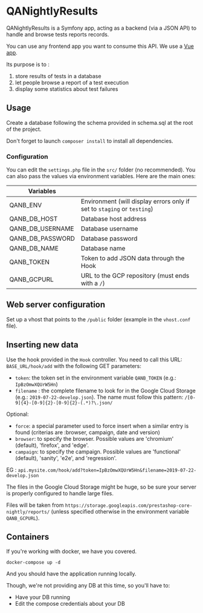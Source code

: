 # QANightlyResults

QANightlyResults is a Symfony app, acting as a backend (via a JSON API) to handle
and browse tests reports records.

You can use any frontend app you want to consume this API. We use a [Vue app](https://github.com/PrestaShop/nightly-board).

Its purpose is to :
1. store results of tests in a database
2. let people browse a report of a test execution
3. display some statistics about test failures

## Usage

Create a database following the schema provided in schema.sql at the root of the project.

Don't forget to launch `composer install` to install all dependencies.

### Configuration

You can edit the `settings.php` file in the `src/` folder (no recommended). You can also pass the values via environment variables. Here are the main ones:

|Variables          |   |
|-------------------|---|
| QANB_ENV          | Environment (will display errors only if set to `staging` or `testing`)  |
| QANB_DB_HOST      | Database host address  |
| QANB_DB_USERNAME  | Database username  |
| QANB_DB_PASSWORD  | Database password  |
| QANB_DB_NAME      | Database name  |
| QANB_TOKEN        | Token to add JSON data through the Hook  |
| QANB_GCPURL       | URL to the GCP repository (must ends with a `/`)  |


## Web server configuration

Set up a vhost that points to the `/public` folder (example in the `vhost.conf` file).

## Inserting new data

Use the hook provided in the `Hook` controller. You need to call this URL: `BASE_URL/hook/add` with the following GET 
parameters:
- `token`: the token set in the environment variable `QANB_TOKEN` (e.g.: `IpBzOmwXQUrW5Hn`)
- `filename` : the complete filename to look for in the Google Cloud Storage (e.g.: `2019-07-22-develop.json`). The 
name must follow this pattern: `/[0-9]{4}-[0-9]{2}-[0-9]{2}-(.*)?\.json/`

Optional:
- `force`: a special parameter used to force insert when a similar entry is found (criterias are :browser, campaign, date and version)
- `browser`: to specify the browser. Possible values are 'chromium' (default), 'firefox', and 'edge'.
- `campaign`: to specify the campaign. Possible values are 'functional' (default), 'sanity', 'e2e', and 'regression'.

EG : `api.mysite.com/hook/add?token=IpBzOmwXQUrW5Hn&filename=2019-07-22-develop.json`

The files in the Google Cloud Storage might be huge, so be sure your server is properly configured to handle large files.

Files will be taken from `https://storage.googleapis.com/prestashop-core-nightly/reports/` (unless specified otherwise 
in the environment variable `QANB_GCPURL`).


## Containers

If you're working with docker, we have you covered.

```
docker-compose up -d
```

And you should have the application running locally.

Though, we're not providing any DB at this time, so you'll have to:

- Have your DB running 
- Edit the compose credentials about your DB

